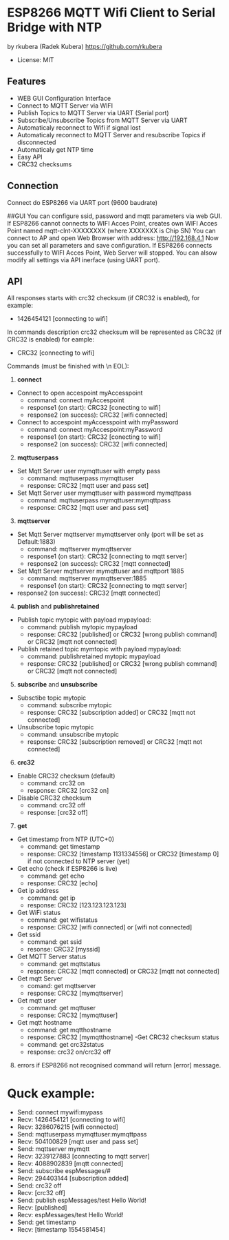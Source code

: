 # ESP8266 MQTT Wifi Client to Serial Bridge with NTP
by rkubera (Radek Kubera) https://github.com/rkubera
- License: MIT

## Features
- WEB GUI Configuration Interface
- Connect to MQTT Server via WIFI
- Publish Topics to MQTT Server via UART (Serial port)
- Subscribe/Unsubscribe Topics from MQTT Server via UART
- Automaticaly reconnect to Wifi if signal lost
- Automaticaly reconnect to MQTT Server and resubscribe Topics if disconnected
- Automaticaly get NTP time
- Easy API
- CRC32 checksums

## Connection
Connect do ESP8266 via UART port (9600 baudrate)

##GUI
You can configure ssid, password and mqtt parameters via web GUI.
If ESP8266 cannot connects to WIFI Acces Point, creates own WIFI Acces Point named mqtt-clnt-XXXXXXXX (where XXXXXXX is Chip SN)
You can connect to AP and open Web Browser with address: http://192.168.4.1
Now you can set all parameters and save configuration.
If ESP8266 connects successfully to WIFI Acces Point, Web Server will stopped. You can alsow modify all settings via API inerface (using UART port).

## API
All responses starts with crc32 checksum (if CRC32 is enabled), for example:
- 1426454121 [connecting to wifi]

In commands description crc32 checksum will be represented as CRC32 (if CRC32 is enabled) for eample:
- CRC32 [connecting to wifi]

Commands (must be finished with \n EOL):
1) <b>connect</b>
- Connect to open accespoint myAccesspoint
  - command: connect myAccespoint
  - response1 (on start): CRC32 [conecting to wifi]
  - response2 (on success): CRC32 [wifi connected]
- Connect to accespoint myAccesspoint with myPassword
  - command: connect myAccespoint:myPassword
  - response1 (on start): CRC32 [conecting to wifi]
  - response2 (on success): CRC32 [wifi connected]

2) <b>mqttuserpass</b>
- Set Mqtt Server user mymqttuser with empty pass
  - command: mqttuserpass mymqttuser
  - response: CRC32 [mqtt user and pass set]
- Set Mqtt Server user mymqttuser with password mymqttpass
  - command: mqttuserpass mymqttuser:mymqttpass
  - response: CRC32 [mqtt user and pass set]

3) <b>mqttserver</b>
- Set Mqtt Server mqttserver mymqttserver only (port will be set as Default:1883)
  - command: mqttserver mymqttserver
  - response1 (on start): CRC32 [connecting to mqtt server]
  - response2 (on success): CRC32 [mqtt connected]
- Set Mqtt Server mqttserver mymqttuser and mqttport 1885
  - command: mqttserver mymqttserver:1885
  - response1 (on start): CRC32 [connecting to mqtt server]
 - response2 (on success): CRC32 [mqtt connected]

4) <b>publish</b> and <b>publishretained</b>
- Publish topic mytopic with payload mypayload:
  - command: publish mytopic mypayload
  - response: CRC32 [published] or CRC32 [wrong publish command] or CRC32 [mqtt not connected]
- Publish retained topic mymtopic with payload mypayload:
  - command: publishretained mytopic mypayload
  - response: CRC32 [published] or CRC32 [wrong publish command] or CRC32 [mqtt not connected]

5) <b>subscribe</b> and <b>unsubscribe</b>
- Subsctibe topic mytopic
  - command: subscribe mytopic
  - response: CRC32 [subscription added] or CRC32 [mqtt not connected]
- Unsubscribe topic mytopic
  - command: unsubscribe mytopic
  - response: CRC32 [subscription removed] or CRC32 [mqtt not connected]

6) <b>crc32</b>
- Enable CRC32 checksum (default)
  - command: crc32 on
  - response: CRC32 [crc32 on]
- Disable CRC32 checksum
  - command: crc32 off
  - response: [crc32 off]

7) <b>get</b>
- Get timestamp from NTP (UTC+0)
  - command: get timestamp
  - response: CRC32 [timestamp 1131334556] or CRC32 [timestamp 0] if not connected to NTP server (yet)
- Get echo (check if ESP8266 is live)
  - command: get echo
  - response: CRC32 [echo]
- Get ip address
  - command: get ip
  - response: CRC32 [123.123.123.123]
- Get WiFi status
  - command: get wifistatus
  - response: CRC32 [wifi connected] or [wifi not connected]
- Get ssid
  - command: get ssid
  - resonse: CRC32 [myssid]
- Get MQTT Server status
  - command: get mqttstatus
  - response: CRC32 [mqtt connected] or CRC32 [mqtt not connected]
- Get mqtt Server
  - comand: get mqttserver
  - response: CRC32 [mymqttserver]
- Get mqtt user
  - command: get mqttuser
  - response: CRC32 [mymqttuser]
- Get mqtt hostname
  - command: get mqtthostname
  - response: CRC32 [mymqtthostname]
-Get CRC32 checksum status
  - command: get crc32status
  - response: crc32 on/crc32 off
  
8) errors
if ESP8266 not recognised command will return [error] message.

# Quck example:
- Send: connect mywifi:mypass
- Recv: 1426454121 [connecting to wifi]
- Recv: 3286076215 [wifi connected]
- Send: mqttuserpass mymqttuser:mymqttpass
- Recv: 504100829 [mqtt user and pass set]
- Send: mqttserver mymqtt
- Recv: 3239127883 [connecting to mqtt server]
- Recv: 4088902839 [mqtt connected]
- Send: subscribe espMessages/#
- Recv: 294403144 [subscription added]
- Send: crc32 off
- Recv: [crc32 off]
- Send: publish espMessages/test Hello World!
- Recv: [published]
- Recv: espMessages/test Hello World!
- Send: get timestamp
- Recv: [timestamp 1554581454]
